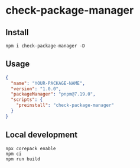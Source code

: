 # check-package-manager

## Install

```shell
npm i check-package-manager -D
```

## Usage

```json
{
  "name": "YOUR-PACKAGE-NAME",
  "version": "1.0.0",
  "packageManager": "pnpm@7.19.0",
  "scripts": {
    "preinstall": "check-package-manager"
  }
}
```

## Local development

```
npx corepack enable
npm ci
npm run build
```
